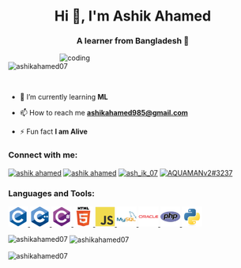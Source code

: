 <h1 align="center">Hi 👋, I'm Ashik Ahamed</h1>
<h3 align="center">A learner from Bangladesh 🤔</h3>

<img align="right" alt="coding" width="400" src="https://cdn.pixabay.com/animation/2022/09/16/21/13/21-13-08-279_512.gif">

<p align="left"> <img src="https://komarev.com/ghpvc/?username=ashikahamed07&label=Profile%20views&color=0e75b6&style=flat" alt="ashikahamed07" /> </p>

<p align="left"> <a href="https://twitter.com/" target="blank"><img src="https://img.shields.io/twitter/follow/?logo=twitter&style=for-the-badge" alt="" /></a> </p>

- 🌱 I’m currently learning **ML**

- 📫 How to reach me **ashikahamed985@gmail.com**

- ⚡ Fun fact **I am Alive**

<h3 align="left">Connect with me:</h3>
<p align="left">
<a href="https://linkedin.com/in/ashik ahamed" target="blank"><img align="center" src="https://raw.githubusercontent.com/rahuldkjain/github-profile-readme-generator/master/src/images/icons/Social/linked-in-alt.svg" alt="ashik ahamed" height="30" width="40" /></a>
<a href="https://fb.com/ashik ahamed" target="blank"><img align="center" src="https://raw.githubusercontent.com/rahuldkjain/github-profile-readme-generator/master/src/images/icons/Social/facebook.svg" alt="ashik ahamed" height="30" width="40" /></a>
<a href="https://instagram.com/ash_ik_07" target="blank"><img align="center" src="https://raw.githubusercontent.com/rahuldkjain/github-profile-readme-generator/master/src/images/icons/Social/instagram.svg" alt="ash_ik_07" height="30" width="40" /></a>
<a href="https://discord.gg/AQUAMANv2#3237" target="blank"><img align="center" src="https://raw.githubusercontent.com/rahuldkjain/github-profile-readme-generator/master/src/images/icons/Social/discord.svg" alt="AQUAMANv2#3237" height="30" width="40" /></a>
</p>

<h3 align="left">Languages and Tools:</h3>
<p align="left"> <a href="https://www.cprogramming.com/" target="_blank" rel="noreferrer"> <img src="https://raw.githubusercontent.com/devicons/devicon/master/icons/c/c-original.svg" alt="c" width="40" height="40"/> </a> <a href="https://www.w3schools.com/cpp/" target="_blank" rel="noreferrer"> <img src="https://raw.githubusercontent.com/devicons/devicon/master/icons/cplusplus/cplusplus-original.svg" alt="cplusplus" width="40" height="40"/> </a> <a href="https://www.w3schools.com/cs/" target="_blank" rel="noreferrer"> <img src="https://raw.githubusercontent.com/devicons/devicon/master/icons/csharp/csharp-original.svg" alt="csharp" width="40" height="40"/> </a> <a href="https://www.w3.org/html/" target="_blank" rel="noreferrer"> <img src="https://raw.githubusercontent.com/devicons/devicon/master/icons/html5/html5-original-wordmark.svg" alt="html5" width="40" height="40"/> </a> <a href="https://developer.mozilla.org/en-US/docs/Web/JavaScript" target="_blank" rel="noreferrer"> <img src="https://raw.githubusercontent.com/devicons/devicon/master/icons/javascript/javascript-original.svg" alt="javascript" width="40" height="40"/> </a> <a href="https://www.mysql.com/" target="_blank" rel="noreferrer"> <img src="https://raw.githubusercontent.com/devicons/devicon/master/icons/mysql/mysql-original-wordmark.svg" alt="mysql" width="40" height="40"/> </a> <a href="https://www.oracle.com/" target="_blank" rel="noreferrer"> <img src="https://raw.githubusercontent.com/devicons/devicon/master/icons/oracle/oracle-original.svg" alt="oracle" width="40" height="40"/> </a> <a href="https://www.php.net" target="_blank" rel="noreferrer"> <img src="https://raw.githubusercontent.com/devicons/devicon/master/icons/php/php-original.svg" alt="php" width="40" height="40"/> </a> <a href="https://www.python.org" target="_blank" rel="noreferrer"> <img src="https://raw.githubusercontent.com/devicons/devicon/master/icons/python/python-original.svg" alt="python" width="40" height="40"/> </a> </p>

<p><img align="left" src="https://github-readme-stats.vercel.app/api/top-langs?username=ashikahamed07&show_icons=true&locale=en&layout=compact" alt="ashikahamed07" /></p>

<p>&nbsp;<img align="center" src="https://github-readme-stats.vercel.app/api?username=ashikahamed07&show_icons=true&locale=en" alt="ashikahamed07" /></p>

<p><img align="center" src="https://github-readme-streak-stats.herokuapp.com/?user=ashikahamed07&" alt="ashikahamed07" /></p>
